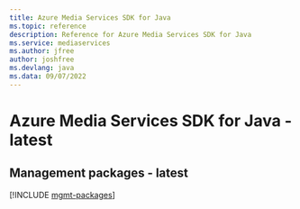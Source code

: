 ```yaml
---
title: Azure Media Services SDK for Java
ms.topic: reference
description: Reference for Azure Media Services SDK for Java
ms.service: mediaservices
ms.author: jfree
author: joshfree
ms.devlang: java
ms.data: 09/07/2022
---
```

# Azure Media Services SDK for Java - latest

## Management packages - latest
[!INCLUDE [mgmt-packages](media-services-mgmt-index.md)]